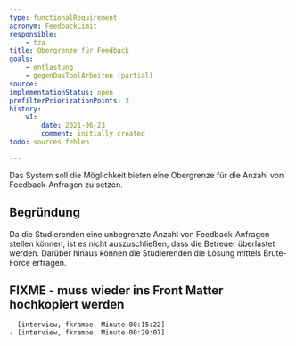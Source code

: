 ```yaml
---
type: functionalRequirement
acronym: FeedbackLimit
responsible:
    - tza
title: Obergrenze für Feedback
goals:
    - entlastung
    - gegenDasToolArbeiten (partial)
source:
implementationStatus: open
prefilterPriorizationPoints: 3
history:
    v1:
        date: 2021-06-23
        comment: initially created
todo: sources fehlen

---
```


Das System soll die Möglichkeit bieten eine Obergrenze für die Anzahl von Feedback-Anfragen zu setzen.

## Begründung

Da die Studierenden eine unbegrenzte Anzahl von Feedback-Anfragen stellen können, ist es nicht auszuschließen,
dass die Betreuer überlastet werden. Darüber hinaus können die Studierenden die Lösung
mittels Brute-Force erfragen.

## FIXME - muss wieder ins Front Matter hochkopiert werden
    - [interview, fkrampe, Minute 00:15:22]
    - [interview, fkrampe, Minute 00:29:07]
